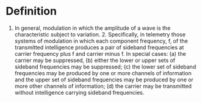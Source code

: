 # Definition

1.  In general, modulation in which the amplitude of a wave is the
    characteristic subject to variation. 2. Specifically, in telemetry
    those systems of modulation in which each component frequency, f, of
    the transmitted intelligence produces a pair of sideband frequencies
    at carrier frequency plus f and carrier minus f. In special
    cases: (a) the carrier may be suppressed, (b) either the lower or
    upper sets of sideband frequencies may be suppressed; (c) the lower
    set of sideband frequencies may be produced by one or more channels
    of information and the upper set of sideband frequencies may be
    produced by one or more other channels of information; (d) the
    carrier may be transmitted without intelligence carrying sideband
    frequencies.
